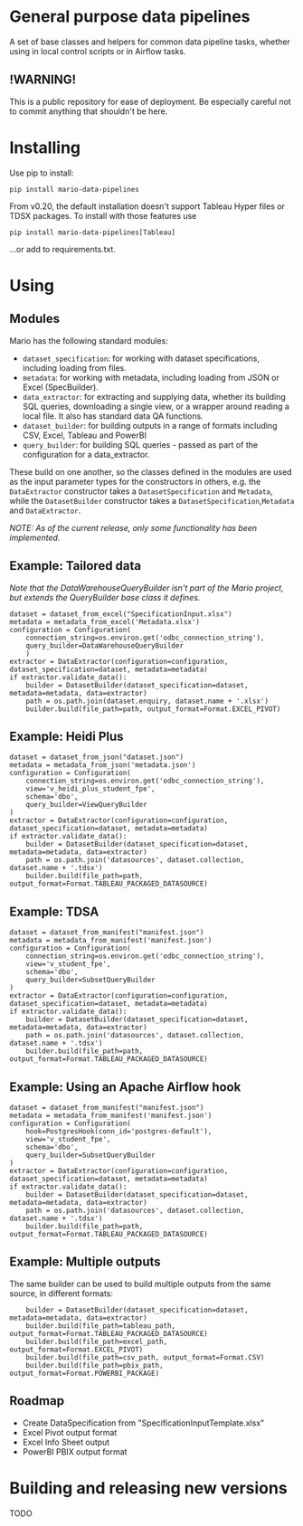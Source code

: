 # General purpose data pipelines 

A set of base classes and helpers for 
common data pipeline tasks, whether using
in local control scripts or in Airflow tasks.

## !WARNING!
This is a public repository for ease of deployment.
Be especially careful not to commit anything
that shouldn't be here.

# Installing
Use pip to install:

`pip install mario-data-pipelines`

From v0.20, the default installation doesn't support Tableau Hyper files or TDSX packages. To
install with those features use

`pip install mario-data-pipelines[Tableau]`

...or add to requirements.txt.

# Using

## Modules

Mario has the following standard modules:

* `dataset_specification`: for working with dataset 
specifications, including loading from files.
* `metadata`: for working with 
metadata, including loading from JSON or Excel (SpecBuilder).
* `data_extractor`: for extracting and supplying
data, whether its building SQL queries, downloading a 
single view, or a wrapper around reading a local file. It also
has standard data QA functions.
* `dataset_builder`: for building outputs in a range of
formats including CSV, Excel, Tableau and PowerBI
* `query_builder`: for building SQL queries - passed as 
part of the configuration for a data_extractor.

These build on one another, so the classes defined
in the modules are used as the input parameter types
for the constructors in others, e.g. the `DataExtractor`
constructor takes a `DatasetSpecification` and `Metadata`, 
while the `DatasetBuilder` constructor takes a 
`DatasetSpecification`,`Metadata` and `DataExtractor`.

_NOTE: As of the current release, only some
functionality has been implemented._

## Example: Tailored data
_Note that the DataWarehouseQueryBuilder isn't part of the Mario 
project, but extends the QueryBuilder base class it defines._
~~~
dataset = dataset_from_excel("SpecificationInput.xlsx")
metadata = metadata_from_excel('Metadata.xlsx')
configuration = Configuration(
    connection_string=os.environ.get('odbc_connection_string'),
    query_builder=DataWarehouseQueryBuilder
    )
extractor = DataExtractor(configuration=configuration, dataset_specification=dataset, metadata=metadata)
if extractor.validate_data():
    builder = DatasetBuilder(dataset_specification=dataset, metadata=metadata, data=extractor)
    path = os.path.join(dataset.enquiry, dataset.name + '.xlsx')
    builder.build(file_path=path, output_format=Format.EXCEL_PIVOT)
~~~

## Example: Heidi Plus

~~~
dataset = dataset_from_json("dataset.json")
metadata = metadata_from_json('metadata.json')
configuration = Configuration(
    connection_string=os.environ.get('odbc_connection_string'),
    view='v_heidi_plus_student_fpe',
    schema='dbo',
    query_builder=ViewQueryBuilder
)
extractor = DataExtractor(configuration=configuration, dataset_specification=dataset, metadata=metadata)
if extractor.validate_data():
    builder = DatasetBuilder(dataset_specification=dataset, metadata=metadata, data=extractor)
    path = os.path.join('datasources', dataset.collection, dataset.name + '.tdsx')
    builder.build(file_path=path, output_format=Format.TABLEAU_PACKAGED_DATASOURCE)
~~~

## Example: TDSA
~~~
dataset = dataset_from_manifest("manifest.json")
metadata = metadata_from_manifest('manifest.json')
configuration = Configuration(
    connection_string=os.environ.get('odbc_connection_string'),
    view='v_student_fpe',
    schema='dbo',
    query_builder=SubsetQueryBuilder
)
extractor = DataExtractor(configuration=configuration, dataset_specification=dataset, metadata=metadata)
if extractor.validate_data():
    builder = DatasetBuilder(dataset_specification=dataset, metadata=metadata, data=extractor)
    path = os.path.join('datasources', dataset.collection, dataset.name + '.tdsx')
    builder.build(file_path=path, output_format=Format.TABLEAU_PACKAGED_DATASOURCE)
~~~

## Example: Using an Apache Airflow hook

~~~
dataset = dataset_from_manifest("manifest.json")
metadata = metadata_from_manifest('manifest.json')
configuration = Configuration(
    hook=PostgresHook(conn_id='postgres-default'),
    view='v_student_fpe',
    schema='dbo',
    query_builder=SubsetQueryBuilder
)
extractor = DataExtractor(configuration=configuration, dataset_specification=dataset, metadata=metadata)
if extractor.validate_data():
    builder = DatasetBuilder(dataset_specification=dataset, metadata=metadata, data=extractor)
    path = os.path.join('datasources', dataset.collection, dataset.name + '.tdsx')
    builder.build(file_path=path, output_format=Format.TABLEAU_PACKAGED_DATASOURCE)
~~~


## Example: Multiple outputs
The same builder can be used to build multiple outputs 
from the same source, in different formats:
~~~
    builder = DatasetBuilder(dataset_specification=dataset, metadata=metadata, data=extractor)
    builder.build(file_path=tableau_path, output_format=Format.TABLEAU_PACKAGED_DATASOURCE)
    builder.build(file_path=excel_path, output_format=Format.EXCEL_PIVOT)
    builder.build(file_path=csv_path, output_format=Format.CSV)
    builder.build(file_path=pbix_path, output_format=Format.POWERBI_PACKAGE)
~~~


## Roadmap

* Create DataSpecification from "SpecificationInputTemplate.xlsx" 
* Excel Pivot output format
* Excel Info Sheet output
* PowerBI PBIX output format


# Building and releasing new versions
TODO